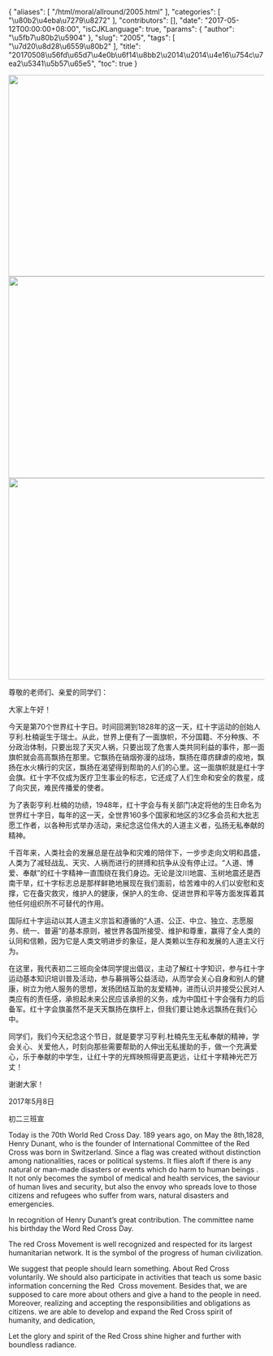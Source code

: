 {
    "aliases": [
        "/html/moral/allround/2005.html"
    ],
    "categories": [
        "\u80b2\u4eba\u7279\u8272"
    ],
    "contributors": [],
    "date": "2017-05-12T00:00:00+08:00",
    "isCJKLanguage": true,
    "params": {
        "author": "\u5fb7\u80b2\u5904"
    },
    "slug": "2005",
    "tags": [
        "\u7d20\u8d28\u6559\u80b2"
    ],
    "title": "20170508\u56fd\u65d7\u4e0b\u6f14\u8bb2\u2014\u2014\u4e16\u754c\u7ea2\u5341\u5b57\u65e5",
    "toc": true
}


<img
    src="https://cdn.tfls.online/mirror/full/a1a10908e76e092471834d601637739a43cabe31.jpg"
    style="display:block;margin-left:auto;margin-right:auto;"
    decoding="async"
    fetchpriority="auto"
    loading="lazy"
    height="397"
    width="600"
/>
<img
    src="https://cdn.tfls.online/mirror/full/54e5dac02cbd4e993c63060c1d80386d804981c6.jpg"
    style="display:block;margin-left:auto;margin-right:auto;"
    decoding="async"
    fetchpriority="auto"
    loading="lazy"
    height="397"
    width="600"
/>
<img
    src="https://cdn.tfls.online/mirror/full/61ec41a57d26bb40b7bbf622f2497ca4e90f98a0.jpg"
    style="display:block;margin-left:auto;margin-right:auto;"
    decoding="async"
    fetchpriority="auto"
    loading="lazy"
    height="397"
    width="600"
/>







尊敬的老师们、亲爱的同学们：




大家上午好！




今天是第70个世界红十字日。时间回溯到1828年的这一天，红十字运动的创始人亨利.杜楠诞生于瑞士。从此，世界上便有了一面旗帜，不分国籍、不分种族、不分政治体制，只要出现了天灾人祸，只要出现了危害人类共同利益的事件，那一面旗帜就会高高飘扬在那里。它飘扬在硝烟弥漫的战场，飘扬在瘴疠肆虐的疫地，飘扬在水火横行的灾区，飘扬在渴望得到帮助的人们的心里。这一面旗帜就是红十字会旗。红十字不仅成为医疗卫生事业的标志，它还成了人们生命和安全的救星，成了向灾民，难民传播爱的使者。




为了表彰亨利.杜楠的功绩，1948年，红十字会与有关部门决定将他的生日命名为世界红十字日，每年的这一天，全世界160多个国家和地区的3亿多会员和大批志愿工作者，以各种形式举办活动，来纪念这位伟大的人道主义者，弘扬无私奉献的精神。




千百年来，人类社会的发展总是在战争和灾难的陪伴下，一步步走向文明和昌盛，人类为了减轻战乱、天灾、人祸而进行的拼搏和抗争从没有停止过。“人道、博爱、奉献”的红十字精神一直围绕在我们身边。无论是汶川地震、玉树地震还是西南干旱，红十字标志总是那样鲜艳地展现在我们面前，给苦难中的人们以安慰和支撑，它在备灾救灾，维护人的健康，保护人的生命、促进世界和平等方面发挥着其他任何组织所不可替代的作用。




国际红十字运动以其人道主义宗旨和遵循的“人道、公正、中立、独立、志愿服务、统一、普遍”的基本原则，被世界各国所接受、维护和尊重，赢得了全人类的认同和信赖，因为它是人类文明进步的象征，是人类赖以生存和发展的人道主义行为。




在这里，我代表初二三班向全体同学提出倡议，主动了解红十字知识，参与红十字运动基本知识培训普及活动，参与募捐等公益活动，从而学会关心自身和别人的健康，树立为他人服务的思想，发扬团结互助的友爱精神，进而认识并接受公民对人类应有的责任感，承担起未来公民应该承担的义务，成为中国红十字会强有力的后备军。红十字会旗虽然不是天天飘扬在旗杆上，但我们要让她永远飘扬在我们心中。




同学们，我们今天纪念这个节日，就是要学习亨利.杜楠先生无私奉献的精神，学会关心、关爱他人，时刻向那些需要帮助的人伸出无私援助的手，做一个充满爱心，乐于奉献的中学生，让红十字的光辉映照得更高更远，让红十字精神光芒万丈！




谢谢大家！




2017年5月8日




初二三班宣




Today is the 70th World Red Cross Day. 189 years ago, on May the 8th,1828, Henry Dunant, who is the founder of International Committee of the Red Cross was born in Switzerland. Since a flag was created without distinction among nationalities, races or political systems. It flies aloft if there is any natural or man-made disasters or events which do harm to human beings . It not only becomes the symbol of medical and health services, the saviour of human lives and security, but also the envoy who spreads love to those citizens and refugees who suffer from wars, natural disasters and emergencies.




In recognition of Henry Dunant’s great contribution. The committee name his birthday the Word Red Cross Day.




 The red Cross Movement is well recognized and respected for its largest humanitarian network. It is the symbol of the progress of human civilization.




 We suggest that people should learn something. About Red Cross voluntarily. We should also participate in activities that teach us some basic information concerning the Red  Cross movement. Besides that, we are supposed to care more about others and give a hand to the people in need. Moreover, realizing and accepting the responsibilities and obligations as citizens. we are able to develop and expand the Red Cross spirit of humanity, and dedication,




 Let the glory and spirit of the Red Cross shine higher and further with boundless radiance.



